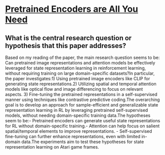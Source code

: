 # [Pretrained Encoders are All You Need](https://arxiv.org/abs/2106.05139)

## What is the central research question or hypothesis that this paper addresses?

Based on my reading of the paper, the main research question seems to be: Can pretrained image representations and attention models be effectively leveraged for state representation learning in reinforcement learning, without requiring training on large domain-specific datasets?In particular, the paper investigates:1) Using pretrained image encoders like CLIP for generating state representations.2) Utilizing spatial and temporal attention models like optical flow and image differencing to focus on relevant aspects. 3) Fine-tuning the pretrained representations in a self-supervised manner using techniques like contrastive predictive coding.The overarching goal is to develop an approach for sample-efficient and generalizable state representation learning in RL by leveraging pretrained self-supervised models, without needing domain-specific training data.The hypotheses seem to be:- Pretrained encoders can generate useful state representations for RL without domain-specific training.- Attention can help focus on salient spatial/temporal elements to improve representations. - Self-supervised fine-tuning can further enhance representations, even with limited in-domain data.The experiments aim to test these hypotheses for state representation learning on Atari game frames.
